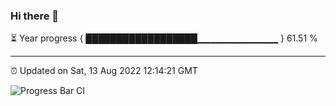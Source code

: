 ### Hi there 👋

⏳ Year progress { ██████████████████▁▁▁▁▁▁▁▁▁▁▁▁ } 61.51 %

---

⏰ Updated on Sat, 13 Aug 2022 12:14:21 GMT

![Progress Bar CI](https://github.com/Shyam-Makwana/GitHub-Actions-Demo/workflows/Progress%20Bar%20CI/badge.svg)

